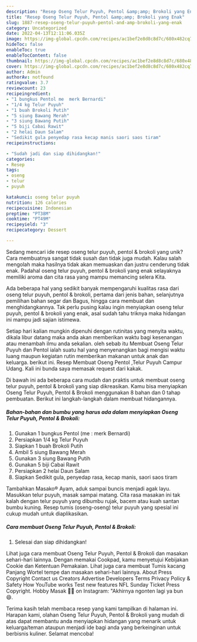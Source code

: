 ```yaml
---
description: "Resep Oseng Telur Puyuh, Pentol &amp;amp; Brokoli yang Enak"
title: "Resep Oseng Telur Puyuh, Pentol &amp;amp; Brokoli yang Enak"
slug: 1887-resep-oseng-telur-puyuh-pentol-and-amp-brokoli-yang-enak
category: Uncategorized
date: 2022-04-13T12:11:06.035Z
image: https://img-global.cpcdn.com/recipes/ac1bef2e8d8c8d7c/680x482cq70/oseng-telur-puyuh-pentol-brokoli-foto-resep-utama.jpg
hideToc: false
enableToc: true
enableTocContent: false
thumbnail: https://img-global.cpcdn.com/recipes/ac1bef2e8d8c8d7c/680x482cq70/oseng-telur-puyuh-pentol-brokoli-foto-resep-utama.jpg
cover: https://img-global.cpcdn.com/recipes/ac1bef2e8d8c8d7c/680x482cq70/oseng-telur-puyuh-pentol-brokoli-foto-resep-utama.jpg
author: Admin
authorAv: notfound
ratingvalue: 3.7
reviewcount: 23
recipeingredient:
- "1 bungkus Pentol me  merk Bernardi"
- "1/4 kg Telur Puyuh"
- "1 buah Brokoli Putih"
- "5 siung Bawang Merah"
- "3 siung Bawang Putih"
- "5 biji Cabai Rawit"
- "2 helai Daun Salam"
- "Sedikit gula penyedap rasa kecap manis saori saos tiram"
recipeinstructions:

- "Sudah jadi dan siap dihidangkan!"
categories:
- Resep
tags:
- oseng
- telur
- puyuh

katakunci: oseng telur puyuh 
nutrition: 126 calories
recipecuisine: Indonesian
preptime: "PT38M"
cooktime: "PT49M"
recipeyield: "3"
recipecategory: Dessert

---
```





Sedang mencari ide resep oseng telur puyuh, pentol &amp; brokoli yang unik? Cara membuatnya sangat tidak susah dan tidak juga mudah. Kalau salah mengolah maka hasilnya tidak akan memuaskan dan justru cenderung tidak enak. Padahal oseng telur puyuh, pentol &amp; brokoli yang enak selayaknya memiliki aroma dan cita rasa yang mampu memancing selera Kita.





Ada beberapa hal yang sedikit banyak mempengaruhi kualitas rasa dari oseng telur puyuh, pentol &amp; brokoli, pertama dari jenis bahan, selanjutnya pemilihan bahan segar dan Bagus, hingga cara membuat dan menghidangkannya. Tak perlu pusing kalau ingin menyiapkan oseng telur puyuh, pentol &amp; brokoli yang enak,      asal sudah tahu triknya maka hidangan ini mampu jadi sajian istimewa.














Setiap hari kalian mungkin dipenuhi dengan rutinitas yang menyita waktu, dikala libur datang maka anda akan memberikan waktu bagi kesenangan atau menambah ilmu anda sekalian. oleh sebab itu Membuat Oseng Telur Puyuh dan Pentol ialah suatu hal yang menyenangkan bagi mengisi waktu luang maupun kegiatan rutin memberikan makanan untuk anak dan keluarga. berikut ini. Resep Membuat Oseng Pentol ,Telur Puyuh Campur Udang. Kali ini bunda saya memasak request dari kakak.






Di bawah ini ada beberapa cara mudah dan praktis untuk membuat oseng telur puyuh, pentol &amp; brokoli yang siap dikreasikan. Kamu bisa menyiapkan Oseng Telur Puyuh, Pentol &amp; Brokoli menggunakan 8 bahan dan 0 tahap pembuatan. Berikut ini langkah-langkah dalam membuat hidangannya.

<!--inarticleads1-->

##### Bahan-bahan dan bumbu yang harus ada dalam menyiapkan Oseng Telur Puyuh, Pentol &amp; Brokoli:

1. Gunakan 1 bungkus Pentol (me : merk Bernardi)
1. Persiapkan 1/4 kg Telur Puyuh
1. Siapkan 1 buah Brokoli Putih
1. Ambil 5 siung Bawang Merah
1. Gunakan 3 siung Bawang Putih
1. Gunakan 5 biji Cabai Rawit
1. Persiapkan 2 helai Daun Salam
1. Siapkan Sedikit gula, penyedap rasa, kecap manis, saori saos tiram


Tambahkan Masako® Ayam, aduk sampai buncis menjadi agak layu. Masukkan telur puyuh, masak sampai matang. Cita rasa masakan ini tak kalah dengan telur puyuh yang dibumbu rujak, bacem atau kuah santan bumbu kuning. Resep tumis (oseng-oseng) telur puyuh yang spesial ini cukup mudah untuk diaplikasikan. 

<!--inarticleads2-->

##### Cara membuat Oseng Telur Puyuh, Pentol &amp; Brokoli:


1. Selesai dan siap dihidangkan!

Lihat juga cara membuat Oseng Telur Puyuh, Pentol &amp; Brokoli dan masakan sehari-hari lainnya. Dengan memakai Cookpad, kamu menyetujui Kebijakan Cookie dan Ketentuan Pemakaian. Lihat juga cara membuat Tumis kacang Panjang Wortel tempe dan masakan sehari-hari lainnya. About Press Copyright Contact us Creators Advertise Developers Terms Privacy Policy &amp; Safety How YouTube works Test new features NFL Sunday Ticket Press Copyright. Hobby Masak 👩‍🍳 on Instagram: &#34;Akhirnya ngonten lagi ya bun 😄. 

Terima kasih telah membaca resep yang kami tampilkan di halaman ini. Harapan kami, olahan Oseng Telur Puyuh, Pentol &amp; Brokoli yang mudah di atas dapat membantu anda menyiapkan hidangan yang menarik untuk keluarga/teman ataupun menjadi ide bagi anda yang berkeinginan untuk berbisnis kuliner. Selamat mencoba!
